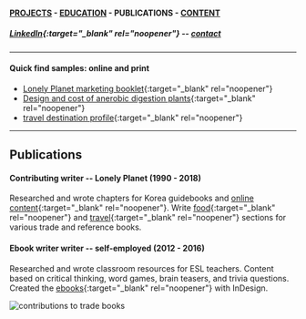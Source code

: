 #### [PROJECTS](https://writingteacher.github.io/rob-whyte) - [EDUCATION](https://writingteacher.github.io/rob-whyte/education) - PUBLICATIONS - [CONTENT](https://writingteacher.github.io/rob-whyte/content)   

##### [LinkedIn](https://www.linkedin.com/in/robwhyte/){:target="_blank" rel="noopener"} -- <a href="mailto:robbusan@yahoo.com">contact</a>   

***     
    
#### Quick find samples: online and print
* [Lonely Planet marketing booklet](rob_whyte_seoul_short.pdf){:target="_blank" rel="noopener"}
* [Design and cost of anerobic digestion plants](rob-whyte-organic1.pdf){:target="_blank" rel="noopener"}
* [travel destination profile](https://www.lonelyplanet.com/articles/essential-jeju-do-top-10-activities-on-koreas-tropical-island){:target="_blank" rel="noopener"}   
  
    
***   
                
                                      
## Publications   
   
      
      
#### Contributing writer -- Lonely Planet  (1990 - 2018)
Researched and wrote chapters for Korea guidebooks and [online content](https://www.lonelyplanet.com/articles/essential-jeju-do-top-10-activities-on-koreas-tropical-island){:target="_blank" rel="noopener"}.
Write [food](https://github.com/writingteacher/rob-whyte/blob/main/LP-spicy-food-whyte-kimchi.pdf){:target="_blank" rel="noopener"} and [travel](https://github.com/writingteacher/rob-whyte/blob/main/rob-whyte-seoul-short.pdf){:target="_blank" rel="noopener"} sections for various trade and reference books.   
   
   
#### Ebook writer writer -- self-employed  (2012 - 2016)
Researched and wrote classroom resources for ESL teachers.
Content based on critical thinking, word games, brain teasers, and trivia questions.
Created the [ebooks](https://github.com/writingteacher/rob-whyte/blob/main/sample-teach-writing-rob-whyte.pdf){:target="_blank" rel="noopener"}  with InDesign.


 
 ![contributions to trade books](trade-book-2.gif)
 
 

 
